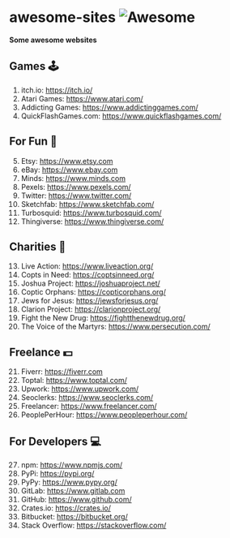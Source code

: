 # awesome-sites ![Awesome](https://cdn.rawgit.com/sindresorhus/awesome/d7305f38d29fed78fa85652e3a63e154dd8e8829/media/badge.svg)
**Some awesome websites**

## Games 🕹️
1. itch.io: https://itch.io/
2. Atari Games: https://www.atari.com/
3. Addicting Games: https://www.addictinggames.com/
4. QuickFlashGames.com: https://www.quickflashgames.com/

## For Fun 🤪
5. Etsy: https://www.etsy.com
6. eBay: https://www.ebay.com
7. Minds: https://www.minds.com
8. Pexels: https://www.pexels.com/
9. Twitter: https://www.twitter.com/
10. Sketchfab: https://www.sketchfab.com/
11. Turbosquid: https://www.turbosquid.com/
12. Thingiverse: https://www.thingiverse.com/

## Charities 🫶
13. Live Action: https://www.liveaction.org/
14. Copts in Need: https://coptsinneed.org/
15. Joshua Project: https://joshuaproject.net/
16. Coptic Orphans: https://copticorphans.org/
17. Jews for Jesus: https://jewsforjesus.org/
18. Clarion Project: https://clarionproject.org/
19. Fight the New Drug: https://fightthenewdrug.org/
20. The Voice of the Martyrs: https://www.persecution.com/

## Freelance 💵
21. Fiverr: https://fiverr.com
22. Toptal: https://www.toptal.com/
23. Upwork: https://www.upwork.com/
24. Seoclerks: https://www.seoclerks.com/
25. Freelancer: https://www.freelancer.com/
26. PeoplePerHour: https://www.peopleperhour.com/

## For Developers 💻
27. npm: https://www.npmjs.com/
28. PyPi: https://pypi.org/  
29. PyPy: https://www.pypy.org/
30. GitLab: https://www.gitlab.com
31. GitHub: https://www.github.com/
32. Crates.io: https://crates.io/
33. Bitbucket: https://bitbucket.org/
34. Stack Overflow: https://stackoverflow.com/
